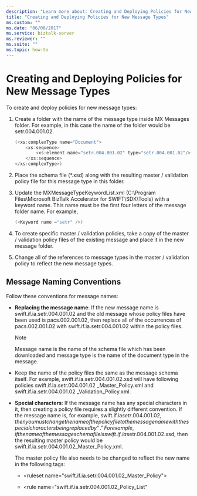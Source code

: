 ```yaml
---
description: "Learn more about: Creating and Deploying Policies for New Message Types"
title: "Creating and Deploying Policies for New Message Types"
ms.custom: ""
ms.date: "06/08/2017"
ms.service: biztalk-server
ms.reviewer: ""
ms.suite: ""
ms.topic: how-to
---
```

# Creating and Deploying Policies for New Message Types
To create and deploy policies for new message types:  
  
1.  Create a folder with the name of the message type inside MX Messages folder. For example, in this case the name of the folder would be setr.004.001.02.  
  
    ```csharp  
    (<xs:complexType name="Document">  
        <xs:sequence>  
            <xs:element name="setr.004.001.02" type="setr.004.001.02"/>  
        </xs:sequence>  
    </xs:complexType>)  
    ```  
  
2.  Place the schema file (*.xsd) along with the resulting master / validation policy file for this message type in this folder.  
  
3.  Update the MXMessageTypeKeywordList.xml (C:\Program Files\Microsoft BizTalk Accelerator for SWIFT\SDK\Tools) with a keyword name. This name must be the first four letters of the message folder name. For example,  
  
    ```csharp  
    (<Keyword name ="setr" />)  
    ```  
  
4.  To create specific master / validation policies, take a copy of the master / validation policy files of the existing message and place it in the new message folder.  
  
5.  Change all of the references to message types in the master / validation policy to reflect the new message types.  
  
## Message Naming Conventions  
 Follow these conventions for message names:  
  
-   **Replacing the message name**: If the new message name is swift.if.ia.setr.004.001.02 and the old message whose policy files have been used is pacs.002.001.02, then replace all of the occurrences of pacs.002.001.02 with swift.if.ia.setr.004.001.02 within the policy files.  
  
    > [!NOTE]
    >  Message name is the name of the schema file which has been downloaded and message type is the name of the document type in the message.  
  
-   Keep the name of the policy files the same as the message schema itself. For example, swift.if.ia.setr.004.001.02.xsd will have following policies swift.if.ia.setr.004.001.02 _Master_Policy.xml and swift.if.ia.setr.004.001.02 _Validation_Policy.xml.  
  
-   **Special characters**: If the message name has any special characters in it, then creating a policy file requires a slightly different convention. If the message name is, for example, swift.if.ia$setr.004.001.02, then you must change the name of the policy file to the message name with the special characters being replaced by “.” For example, if the name of the message schema file is swift.if.ia$setr.004.001.02.xsd, then the resulting master policy would be swift.if.ia.setr.004.001.02_Master_Policy.xml.  
  
     The master policy file also needs to be changed to reflect the new name in the following tags:  
  
    -   \<ruleset name="swift.if.ia.setr.004.001.02_Master_Policy"\>  
  
    -   <rule name="swift.if.ia.setr.004.001.02_Policy_List"
